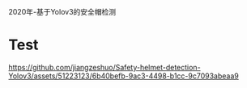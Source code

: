 2020年-基于Yolov3的安全帽检测
# Test
https://github.com/jiangzeshuo/Safety-helmet-detection-Yolov3/assets/51223123/6b40befb-9ac3-4498-b1cc-9c7093abeaa9

